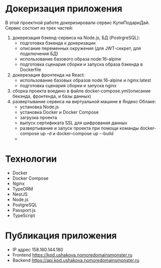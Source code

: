 # Докеризация приложения
В этой проектной работе докеризировали сервис КупиПодариДай. Сервис состоит из трех частей:

1. докерезация бэкенд-сервиса на Node.js, БД (PostrgreSQL):
   - подготовка бэкенда к докеризации
   - описание переменных окружения (для JWT-секрет, для подключения БД)
   - использование базового образа node:16-alpine
   - подготовка сценария сборки и запуска образа бэкенда в Dockerfile
2. докерезация фронтенда на React:
   - использование базовых образов node:16-alpine и nginx:latest
   - подготовка сценария сборки и запуска nginx
3. сборка проекта воедино в файле docker-compose.yml(описание бекэнда, фронтенда, и базы данных)
4. развертывание сервиса на виртуальной машине в Яндекс Облаке:
   - установка Node.js
   - установка Docker и Docker Compose
   - загрузка проекта
   - выпуск сертификата SSL для шифрования данных
   - развертывание и запуск проекта при помощи команды docker-compose up -d и docker-compose up --build
   - 
# Технологии
- Docker
- Docker Compose
- Nginx
- TypeORM
- NestJS
- Node.js
- PostgreSQL
- Passport.js
- TypeScript

# Публикация приложения
- IP адрес 158.160.144.180
- Frontend https://kpd.ushakova.nomoredomainsmonster.ru
- Backend https://api.kpd.ushakova.nomoredomainsmonster.ru
